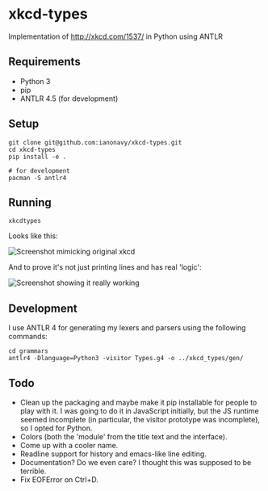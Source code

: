 xkcd-types
==========

Implementation of http://xkcd.com/1537/ in Python using ANTLR

## Requirements

- Python 3
- pip
- ANTLR 4.5 (for development)

## Setup

```
git clone git@github.com:ianonavy/xkcd-types.git
cd xkcd-types
pip install -e .

# for development
pacman -S antlr4
```

## Running

    xkcdtypes

Looks like this:

![Screenshot mimicking original xkcd](http://files.ianonavy.com/YzUw.png)

And to prove it's not just printing lines and has real 'logic':

![Screenshot showing it really working](http://files.ianonavy.com/NmFl.png)

## Development

I use ANTLR 4 for generating my lexers and parsers using the following
commands:

    cd grammars
    antlr4 -Dlanguage=Python3 -visitor Types.g4 -o ../xkcd_types/gen/

## Todo

- Clean up the packaging and maybe make it pip installable for people to play
  with it. I was going to do it in JavaScript initially, but the JS runtime
  seemed incomplete (in particular, the visitor prototype was incomplete), so I
  opted for Python.
- Colors (both the 'module' from the title text and the interface).
- Come up with a cooler name.
- Readline support for history and emacs-like line editing.
- Documentation? Do we even care? I thought this was supposed to be terrible.
- Fix EOFError on Ctrl+D.

